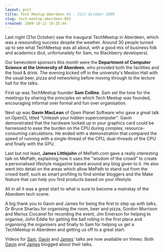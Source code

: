 ```yaml
---
layout: post
title: Tech Meetup Aberdeen #1 - 21st October 2009
slug: tech-meetup-aberdeen-001
created: 2009-10-22 19:35:44
---
```


Last night (21st October) saw the inaugural TechMeetup in Aberdeen, which was a resounding success despite the weather. Around 30 people turned up to see what TechMeetup was all about, with a good mix of business folk and academics (but, unfortunately for Sam, no Blackberry developers).

Our benevolent sponsors this month were the <strong>Department of Computer Science at the University of Aberdeen</strong>, who provided both the facilities and the food & drink. The evening kicked off in the university's Meston Hall with the usual beer, pizza and networking before moving through to the lecture hall for the talks.

First up was TechMeetup founder <strong>Sam Collins</strong>. Sam set the tone for the meetings by sharing the principles on which Tech Meetup was founded, encouraging informal over formal and fun over organisation.

Next up was <strong>Gavin MacLean</strong> of Open Planet Software who gave a great talk on OpenCL titled "Unleash your hidden supercomputer". Gavin demonstrated that the hardware locked up in your graphics card could be harnessed to ease the burden on the CPU during complex, resource-consuming calculations. He ended with a demonstration that compared the speed of running with a single-thread of the CPU, dual-threads of the CPU and finally with the GPU.

Last but not least, <strong>James Littlejohn</strong> of MePath.com gave a really interesting talk on MePath, explaining how it uses the "wisdom of the crowd" to create a personalised lifestyle magazine based around any blog given to it. He also went into detail on the areas which allow MePath to stand out from the crowd itself, such as smart profiling to find similar bloggers and the Make feature that can help you find products based on your lifestyle.

All in all it was a great start to what is sure to become a mainstay of the Aberdeen tech scene.

A big thank you to Gavin and James for being the first to step up with talks, Dr Bruce Sharlau for organising the room, beer and pizza, Gordon Murrison and Marius Ciocanel for recording the event, Jim Emerson for helping to organise, John Eddie for getting the ball rolling in the first place and organising the organisers and finally to Sam for helping us get a TechMeetup in Aberdeen and getting us off to a great start.

Videos for <a title="Sam's introduction on Vimeo" href="http://vimeo.com/7210835">Sam</a>, <a title="Gavin's OpenCL talk on Vimeo" href="http://vimeo.com/7212380">Gavin</a> and <a title="James' MePath.com talk on Vimeo" href="http://vimeo.com/7217923">James</a>' talks are now available on Vimeo. Both <a title="Gavin's blog of his talk" href="http://blog.openplanetsoftware.com/2009/10/unleashing-your-hidden-supercomputer.html" target="_self">Gavin</a> and <a title="James' blog on his talk" href="http://mepath.wordpress.com/2009/10/22/techmeetup-aberdeen/" target="_self">James</a> blogged about their talks.